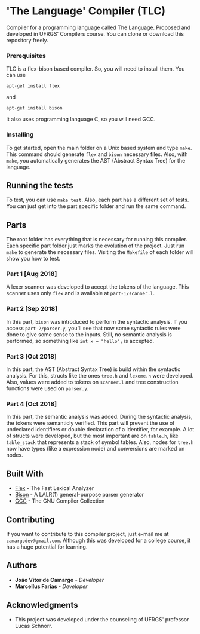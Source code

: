 # 'The Language' Compiler (TLC)

Compiler for a programming language called The Language.
Proposed and developed in UFRGS' Compilers course.
You can clone or download this repository freely.


### Prerequisites

TLC is a flex-bison based compiler. So, you will need to install them.
You can use
```
apt-get install flex
```
and
```
apt-get install bison
```
It also uses programming language C, so you will need GCC.

### Installing

To get started, open the main folder on a Unix based system and type ```make```.
This command should generate ```flex``` and ```bison``` necessary files.
Also, with ```make```, you automatically generates the AST (Abstract Syntax Tree) for the language.

## Running the tests

To test, you can use ```make test```.
Also, each part has a different set of tests.
You can just get into the part specific folder and run the same command.

## Parts

The root folder has everything that is necessary for running this compiler.
Each specific part folder just marks the evolution of the project.
Just run ```make``` to generate the necessary files. Visiting the ```Makefile``` of each folder will show you how to test.

### Part 1 [Aug 2018]

A lexer scanner was developed to accept the tokens of the language.
This scanner uses only ```flex``` and is available at ```part-1/scanner.l```.

### Part 2 [Sep 2018]

In this part, ```bison``` was introduced to perform the syntactic analysis.
If you access ```part-2/parser.y```, you'll see that now some syntactic rules were done to give some sense to the inputs.
Still, no semantic analysis is performed, so something like ```int x = "hello";``` is accepted.

### Part 3 [Oct 2018]

In this part, the AST (Abstract Syntax Tree) is build within the syntactic analysis.
For this, structs like the ones ```tree.h``` and ```lexeme.h``` were developed.
Also, values were added to tokens on ```scanner.l``` and tree construction functions were used on ```parser.y```.

### Part 4 [Oct 2018]

In this part, the semantic analysis was added.
During the syntactic analysis, the tokens were semanticly verified.
This part will prevent the use of undeclared identifiers or double declaration of a identifier, for example.
A lot of structs were developed, but the most important are on ```table.h```, like ```table_stack``` that represents a stack of symbol tables.
Also, nodes for ```tree.h``` now have types (like a expression node) and conversions are marked on nodes.

## Built With

* [Flex](https://www.gnu.org/software/flex/) - The Fast Lexical Analyzer
* [Bison](https://www.gnu.org/software/bison/) - A LALR(1) general-purpose parser generator
* [GCC](https://www.gnu.org/software/gcc/) - The GNU Compiler Collection

## Contributing

If you want to contribute to this compiler project, just e-mail me at ```camargodev@gmail.com```.
Although this was developed for a college course, it has a huge potential for learning.


## Authors

* **João Vitor de Camargo** - *Developer*
* **Marcellus Farias** - *Developer* 

## Acknowledgments

* This project was developed under the counseling of UFRGS' professor Lucas Schnorr.

